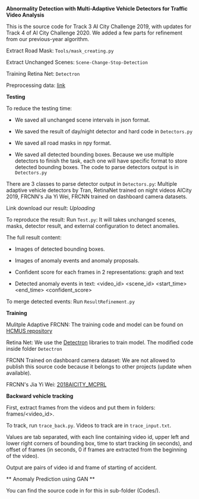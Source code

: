 **Abnormality Detection with Multi-Adaptive Vehicle Detectors
for Traffic Video Analysis**

This is the source code for Track 3 AI City Challenge 2019, with updates for Track 4 of AI City Challenge 2020. We added a few parts for refinement from our previous-year algorithm.

Extract Road Mask: `Tools/mask_creating.py`

Extract Unchanged Scenes: `Scene-Change-Stop-Detection`

Training Retina Net: `Detectron`

Preprocessing data: [link](https://drive.google.com/file/d/1sPRjyGdU1rBI3a75EatsMPx5SWyCT7GM/view?usp=sharing)

**Testing**

To reduce the testing time: 

- We saved all unchanged scene intervals in json format.

- We saved the result of day/night detector and hard code in `Detectors.py`

- We saved all road masks in npy format.

- We saved all detected bounding boxes. Because we use multiple detectors to finish the task, each one will have specific format to store detected bounding boxes. The code to parse detectors output is in `Detectors.py`

There are 3 classes to parse detector output in `Detectors.py`: Multiple adaptive vehicle detectors by Tran, RetinaNet trained on night videos AICity 2019, FRCNN's Jia Yi Wei, FRCNN trained on dashboard camera datasets.

Link download our result: _Uploading_

To reproduce the result: 
Run `Test.py`: It will takes unchanged scenes, masks, detector result, and external configuration to detect anomalies.

The full result content: 
   
- Images of detected bounding boxes.

- Images of anomaly events and anomaly proposals.

- Confident score for each frames in 2 representations: graph and text

- Detected anomaly events in text: <video_id> <scene_id> <start_time> <end_time> <confident_score>

To merge detected events: Run `ResultRefinement.py`

**Training**

Mulitple Adaptive FRCNN: The training code and model can be found on [HCMUS repository](https://github.com/HCMUS-Smart-Environment-Group/AICItyChallenge2018)

Retina Net: We use the [Detectron](https://github.com/facebookresearch/Detectron) libraries to train model. The modified code inside folder `Detectron`

FRCNN Trained on dashboard camera dataset: We are not allowed to publish this source code because it belongs to other projects (update when available).

FRCNN's Jia Yi Wei: [2018AICITY_MCPRL](https://github.com/NVIDIAAICITYCHALLENGE/2018AICITY_MCPRL)

**Backward vehicle tracking**

First, extract frames from the videos and put them in folders: frames/<video_id>.

To track, run `trace_back.py`. Videos to track are in `trace_input.txt`. 

Values are tab separated, with each line containing video id, upper left and lower right corners of bounding box, time to start tracking (in seconds), and offset of frames (in seconds, 0 if frames are extracted from the beginning of the video).

Output are pairs of video id and frame of starting of accident.

** Anomaly Prediction using GAN **

You can find the source code in for this in sub-folder (Codes/).
